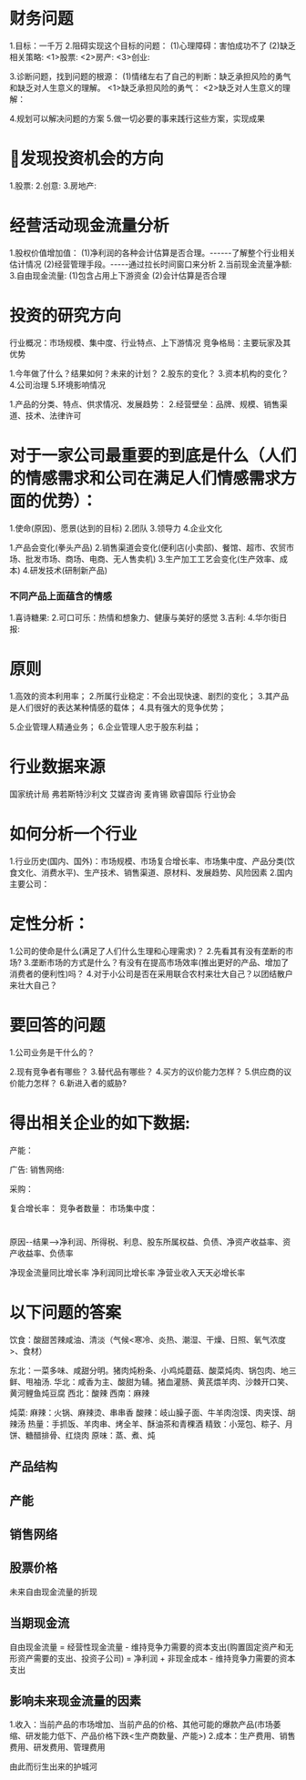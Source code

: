 # 财务问题
  1.目标：一千万
  2.阻碍实现这个目标的问题：
    (1)心理障碍：害怕成功不了
    (2)缺乏相关策略:
      <1>股票:
      <2>房产:
      <3>创业:

  3.诊断问题，找到问题的根源：
    (1)情绪左右了自己的判断：缺乏承担风险的勇气和缺乏对人生意义的理解。
      <1>缺乏承担风险的勇气：
      <2>缺乏对人生意义的理解：

  4.规划可以解决问题的方案
  5.做一切必要的事来践行这些方案，实现成果

# 发现投资机会的方向
  1.股票:
  2.创意:
  3.房地产:

# 经营活动现金流量分析
  1.股权价值增加值：
    (1)净利润的各种会计估算是否合理。------了解整个行业相关估计情况
    (2)经营管理手段。-----通过拉长时间窗口来分析
  2.当前现金流量净额: 
  3.自由现金流量:
    (1)包含占用上下游资金
    (2)会计估算是否合理

# 投资的研究方向
行业概况：市场规模、集中度、行业特点、上下游情况
竞争格局：主要玩家及其优势

1.今年做了什么？结果如何？未来的计划？
2.股东的变化？
3.资本机构的变化？
4.公司治理
5.环境影响情况

1.产品的分类、特点、供求情况、发展趋势：
2.经营壁垒：品牌、规模、销售渠道、技术、法律许可


# 对于一家公司最重要的到底是什么（人们的情感需求和公司在满足人们情感需求方面的优势）：
1.使命(原因)、愿景(达到的目标)
2.团队
3.领导力
4.企业文化

1.产品会变化(拳头产品)
2.销售渠道会变化(便利店(小卖部)、餐馆、超市、农贸市场、批发市场、商场、电商、无人售卖机)
3.生产加工工艺会变化(生产效率、成本)
4.研发技术(研制新产品)

### 不同产品上面蕴含的情感
1.喜诗糖果:
2.可口可乐：热情和想象力、健康与美好的感觉
3.吉利:
4.华尔街日报:

# 原则
1.高效的资本利用率；
2.所属行业稳定：不会出现快速、剧烈的变化；
3.其产品是人们很好的表达某种情感的载体；
4.具有强大的竞争优势；

5.企业管理人精通业务；
6.企业管理人忠于股东利益；

# 行业数据来源
国家统计局
弗若斯特沙利文
艾媒咨询
麦肯锡
欧睿国际
行业协会

# 如何分析一个行业
1.行业历史(国内、国外)：市场规模、市场复合增长率、市场集中度、产品分类(饮食文化、消费水平)、生产技术、销售渠道、原材料、发展趋势、风险因素
2.国内主要公司：

# 定性分析：
1.公司的使命是什么(满足了人们什么生理和心理需求)？
2.先看其有没有垄断的市场?
3.垄断市场的方式是什么？有没有在提高市场效率(推出更好的产品、增加了消费者的便利性)吗？
4.对于小公司是否在采用联合农村来壮大自己？以团结散户来壮大自己？

# 要回答的问题
1.公司业务是干什么的？

2.现有竞争者有哪些？
3.替代品有哪些？
4.买方的议价能力怎样？
5.供应商的议价能力怎样？
6.新进入者的威胁?


# 得出相关企业的如下数据:
产能：

广告:
销售网络:

采购：

复合增长率：
竞争者数量：
市场集中度：

# 
原因--结果-->净利润、所得税、利息、股东所属权益、负债、净资产收益率、资产收益率、负债率

净现金流量同比增长率
净利润同比增长率
净营业收入天天必增长率

# 以下问题的答案
饮食：酸甜苦辣咸油、清淡（气候<寒冷、炎热、潮湿、干燥、日照、氧气浓度>、食材）

东北：一菜多味、咸甜分明。猪肉炖粉条、小鸡炖蘑菇、酸菜炖肉、锅包肉、地三鲜、甩袖汤.
华北：咸香为主、酸甜为辅。猪血灌肠、黄芪煨羊肉、沙棘开口笑、黄河鲤鱼炖豆腐
西北：酸辣
西南：麻辣

炖菜: 
麻辣：火锅、麻辣烫、串串香
酸辣：岐山臊子面、牛羊肉泡馍、肉夹馍、胡辣汤
热量：手抓饭、羊肉串、烤全羊、酥油茶和青稞酒
精致：小笼包、粽子、月饼、糖醋排骨、红烧肉
原味：蒸、煮、炖

## 产品结构
## 产能
## 销售网络
## 股票价格
未来自由现金流量的折现  

## 当期现金流
自由现金流量 = 经营性现金流量 - 维持竞争力需要的资本支出(购置固定资产和无形资产需要的支出、投资子公司)
           = 净利润 + 非现金成本 - 维持竞争力需要的资本支出

## 影响未来现金流量的因素
1.收入：当前产品的市场增加、当前产品的价格、其他可能的爆款产品(市场萎缩、研发能力低下、产品价格下跌<生产商数量、产能>)
2.成本：生产费用、销售费用、研发费用、管理费用

由此而衍生出来的护城河













